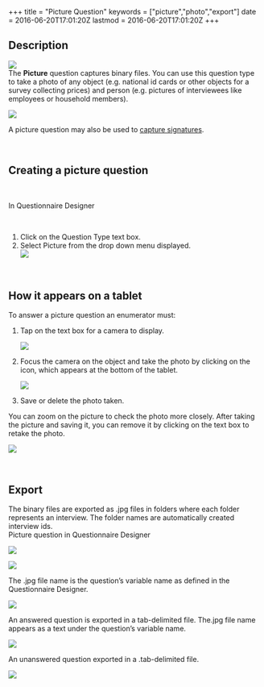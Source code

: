 +++
title = "Picture Question"
keywords = ["picture","photo","export"]
date = 2016-06-20T17:01:20Z
lastmod = 2016-06-20T17:01:20Z
+++

Description
-----------

![](/images/643216.png)  
The **Picture** question captures binary files. You can use this
question type to take a photo of any object (e.g. national id cards or
other objects for a survey collecting prices) and person (e.g. pictures
of interviewees like employees or household members).

  
  
  
  
![](/images/644662.png)  
  
A picture question may also be used to [capture
signatures](/questionnaire-designer/capturing-signatures-with-a-picture-question).  
  
  
 

Creating a picture question
---------------------------

 

In Questionnaire Designer

 

1.  Click on the Question Type text box.
2.  Select Picture from the drop down menu displayed.  
    ![](/images/644669.png)

  
  
 

How it appears on a tablet
--------------------------

  
To answer a picture question an enumerator must:

1.  Tap on the text box for a camera to display.  
      
    ![](/images/644678.png)
2.  Focus the camera on the object and take the photo by clicking on the
    icon, which appears at the bottom of the tablet.  
      
    ![](/images/644680.png)
3.  Save or delete the photo taken.

  
  
You can zoom on the picture to check the photo more closely. After
taking the picture and saving it, you can remove it by clicking on
the text box to retake the photo.  
  
![](/images/644681.png)  
  
  
  
 

Export
------

  
The binary files are exported as .jpg files in folders where each folder
represents an interview. The folder names are automatically created
interview ids.  
Picture question in Questionnaire Designer  
  
![](/images/644688.png)  
  
![](/images/644689.png)  
  
  
The .jpg file name is the question’s variable name as defined in the
Questionnaire Designer.  
  
![](/images/644690.png)  
  
An answered question is exported in a tab-delimited file. The.jpg file
name appears as a text under the question’s variable name.  
  
![](/images/644692.png)  
  
An unanswered question exported in a .tab-delimited file.  
  
![](/images/644694.png)

